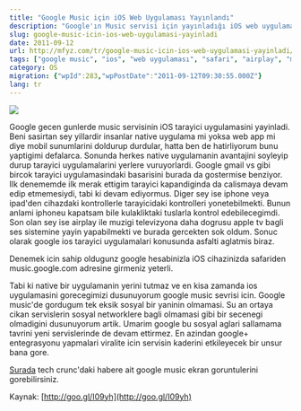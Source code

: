 ```yaml
---
title: "Google Music için iOS Web Uygulaması Yayınlandı"
description: "Google'ın Music servisi için yayınladığı iOS web uygulamasının ilk izlenimleri. Tarayıcıda arka planda çalma, cihaz kontrolleriyle entegrasyon ve AirPlay desteği gibi özellikler ve Google Music'in sosyal entegrasyon eksikliği üzerine bir değerlendirme."
slug: google-music-icin-ios-web-uygulamasi-yayinladi
date: 2011-09-12
url: http://mfyz.com/tr/google-music-icin-ios-web-uygulamasi-yayinladi/
tags: ["google music", "ios", "web uygulaması", "safari", "airplay", "müzik servisleri"]
category: OS
migration: {"wpId":283,"wpPostDate":"2011-09-12T09:30:55.000Z"}
lang: tr
---
```


![](/images/archive/tr/2011/09/img_2221.png)

Google gecen gunlerde music servisinin iOS tarayici uygulamasini yayinladi. Beni sasirtan sey yillardir insanlar native uygulama mi yoksa web app mi diye mobil sunumlarini doldurup durdular, hatta ben de hatirliyorum bunu yaptigimi defalarca. Sonunda herkes native uygulamanin avantajini soyleyip durup tarayici uygulamalarini yerlere vuruyorlardi. Google gmail vs gibi bircok tarayici uygulamasindaki basarisini burada da gostermise benziyor. Ilk denememde ilk merak ettigim tarayici kapandiginda da calismaya devam edip etmemesiydi, tabi ki devam ediyormus. Diger sey ise iphone veya ipad'den cihazdaki kontrollerle tarayicidaki kontrolleri yonetebilmekti. Bunun anlami iphoneu kapatsam bile kulakliktaki tuslarla kontrol edebilecegimdi. Son olan sey ise airplay ile muzigi televizyona daha dogrusu apple tv bagli ses sistemine yayin yapabilmekti ve burada gercekten sok oldum. Sonuc olarak google ios tarayici uygulamalari konusunda asfalti aglatmis biraz.

Denemek icin sahip oldugunz google hesabinizla iOS cihazinizda safariden music.google.com adresine girmeniz yeterli.

Tabi ki native bir uygulamanin yerini tutmaz ve en kisa zamanda ios uygulamasini gorecegimizi dusunuyorum google music sevrisi icin. Google music'de gordugum tek eksik sosyal bir yaninin olmamasi. Su an ortaya cikan servislerin sosyal networklere bagli olmamasi gibi bir secenegi olmadigini dusunuyorum artik. Umarim google bu sosyal aglari sallamama tavrini yeni servislerinde de devam ettirmez. En azindan google+ entegrasyonu yapmalari viralite icin servisin kaderini etkileyecek bir unsur bana gore.

[Surada](http://techcrunch.com/2011/09/08/google-music-beta-ios/#gallery-1-slideshow) tech crunc'daki habere ait google music ekran goruntulerini gorebilirsiniz.

Kaynak: [http://goo.gl/I09yh](http://goo.gl/I09yh)